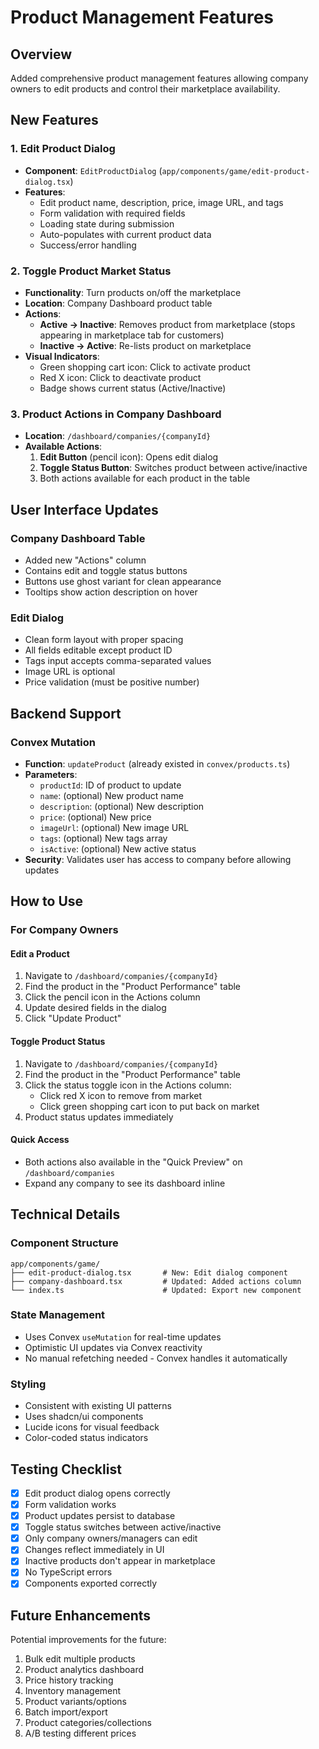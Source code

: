 # Product Management Features

## Overview

Added comprehensive product management features allowing company owners to edit products and control their marketplace availability.

## New Features

### 1. Edit Product Dialog

- **Component**: `EditProductDialog` (`app/components/game/edit-product-dialog.tsx`)
- **Features**:
  - Edit product name, description, price, image URL, and tags
  - Form validation with required fields
  - Loading state during submission
  - Auto-populates with current product data
  - Success/error handling

### 2. Toggle Product Market Status

- **Functionality**: Turn products on/off the marketplace
- **Location**: Company Dashboard product table
- **Actions**:
  - **Active → Inactive**: Removes product from marketplace (stops appearing in marketplace tab for customers)
  - **Inactive → Active**: Re-lists product on marketplace
- **Visual Indicators**:
  - Green shopping cart icon: Click to activate product
  - Red X icon: Click to deactivate product
  - Badge shows current status (Active/Inactive)

### 3. Product Actions in Company Dashboard

- **Location**: `/dashboard/companies/{companyId}`
- **Available Actions**:
  1. **Edit Button** (pencil icon): Opens edit dialog
  2. **Toggle Status Button**: Switches product between active/inactive
  3. Both actions available for each product in the table

## User Interface Updates

### Company Dashboard Table

- Added new "Actions" column
- Contains edit and toggle status buttons
- Buttons use ghost variant for clean appearance
- Tooltips show action description on hover

### Edit Dialog

- Clean form layout with proper spacing
- All fields editable except product ID
- Tags input accepts comma-separated values
- Image URL is optional
- Price validation (must be positive number)

## Backend Support

### Convex Mutation

- **Function**: `updateProduct` (already existed in `convex/products.ts`)
- **Parameters**:
  - `productId`: ID of product to update
  - `name`: (optional) New product name
  - `description`: (optional) New description
  - `price`: (optional) New price
  - `imageUrl`: (optional) New image URL
  - `tags`: (optional) New tags array
  - `isActive`: (optional) New active status
- **Security**: Validates user has access to company before allowing updates

## How to Use

### For Company Owners

#### Edit a Product

1. Navigate to `/dashboard/companies/{companyId}`
2. Find the product in the "Product Performance" table
3. Click the pencil icon in the Actions column
4. Update desired fields in the dialog
5. Click "Update Product"

#### Toggle Product Status

1. Navigate to `/dashboard/companies/{companyId}`
2. Find the product in the "Product Performance" table
3. Click the status toggle icon in the Actions column:
   - Click red X icon to remove from market
   - Click green shopping cart icon to put back on market
4. Product status updates immediately

#### Quick Access

- Both actions also available in the "Quick Preview" on `/dashboard/companies`
- Expand any company to see its dashboard inline

## Technical Details

### Component Structure

```
app/components/game/
├── edit-product-dialog.tsx       # New: Edit dialog component
├── company-dashboard.tsx         # Updated: Added actions column
└── index.ts                      # Updated: Export new component
```

### State Management

- Uses Convex `useMutation` for real-time updates
- Optimistic UI updates via Convex reactivity
- No manual refetching needed - Convex handles it automatically

### Styling

- Consistent with existing UI patterns
- Uses shadcn/ui components
- Lucide icons for visual feedback
- Color-coded status indicators

## Testing Checklist

- [x] Edit product dialog opens correctly
- [x] Form validation works
- [x] Product updates persist to database
- [x] Toggle status switches between active/inactive
- [x] Only company owners/managers can edit
- [x] Changes reflect immediately in UI
- [x] Inactive products don't appear in marketplace
- [x] No TypeScript errors
- [x] Components exported correctly

## Future Enhancements

Potential improvements for the future:

1. Bulk edit multiple products
2. Product analytics dashboard
3. Price history tracking
4. Inventory management
5. Product variants/options
6. Batch import/export
7. Product categories/collections
8. A/B testing different prices
